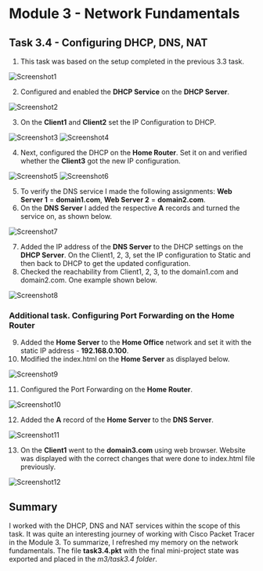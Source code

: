 # Module 3 - Network Fundamentals
## Task 3.4 - Configuring DHCP, DNS, NAT
1. This task was based on the setup completed in the previous 3.3 task. 

![Screenshot1](https://github.com/Soubi8/DevOps_online_Vinnytsia_2022Q1Q2/blob/main/m3/task3.4/Screenshots/1.jpg)

2. Configured and enabled the __DHCP Service__ on the __DHCP Server__.

![Screenshot2](https://github.com/Soubi8/DevOps_online_Vinnytsia_2022Q1Q2/blob/main/m3/task3.4/Screenshots/2.jpg)

3. On the __Client1__ and __Client2__ set the IP Configuration to DHCP. 

![Screenshot3](https://github.com/Soubi8/DevOps_online_Vinnytsia_2022Q1Q2/blob/main/m3/task3.4/Screenshots/3.jpg)
![Screenshot4](https://github.com/Soubi8/DevOps_online_Vinnytsia_2022Q1Q2/blob/main/m3/task3.4/Screenshots/4.jpg)

4. Next, configured the DHCP on the __Home Router__. Set it on and verified whether the __Client3__ got the new IP configuration.

![Screenshot5](https://github.com/Soubi8/DevOps_online_Vinnytsia_2022Q1Q2/blob/main/m3/task3.4/Screenshots/5.jpg)
![Screenshot6](https://github.com/Soubi8/DevOps_online_Vinnytsia_2022Q1Q2/blob/main/m3/task3.4/Screenshots/6.jpg)

5. To verify the DNS service I made the following assignments: __Web Server 1__ = __domain1.com__, __Web Server 2__ = __domain2.com__.
6. On the __DNS Server__ I added the respective __A__ records and turned the service on, as shown below.

![Screenshot7](https://github.com/Soubi8/DevOps_online_Vinnytsia_2022Q1Q2/blob/main/m3/task3.4/Screenshots/7.jpg)

7. Added the IP address of the __DNS Server__ to the DHCP settings on the __DHCP Server__. On the Client1, 2, 3, set the IP configuration to Static and then back to DHCP to get the updated configuration.
8. Checked the reachability from Client1, 2, 3, to the domain1.com and domain2.com. One example shown below.

![Screenshot8](https://github.com/Soubi8/DevOps_online_Vinnytsia_2022Q1Q2/blob/main/m3/task3.4/Screenshots/8.jpg)

### Additional task. Configuring Port Forwarding on the Home Router
9. Added the __Home Server__ to the __Home Office__ network and set it with the static IP address - __192.168.0.100__.
10. Modified the index.html on the __Home Server__ as displayed below.

![Screenshot9](https://github.com/Soubi8/DevOps_online_Vinnytsia_2022Q1Q2/blob/main/m3/task3.4/Screenshots/9.jpg)

11. Configured the Port Forwarding on the __Home Router__.

![Screenshot10](https://github.com/Soubi8/DevOps_online_Vinnytsia_2022Q1Q2/blob/main/m3/task3.4/Screenshots/10.jpg)

12. Added the __A__ record of the __Home Server__ to the __DNS Server__.

![Screenshot11](https://github.com/Soubi8/DevOps_online_Vinnytsia_2022Q1Q2/blob/main/m3/task3.4/Screenshots/11.jpg)

13. On the __Client1__ went to the __domain3.com__ using web browser. Website was displayed with the correct changes that were done to index.html file previously.

![Screenshot12](https://github.com/Soubi8/DevOps_online_Vinnytsia_2022Q1Q2/blob/main/m3/task3.4/Screenshots/12.jpg)

## Summary
I worked with the DHCP, DNS and NAT services within the scope of this task. It was quite an interesting journey of working with Cisco Packet Tracer in the Module 3. To summarize, I refreshed my memory on the network fundamentals. The file __task3.4.pkt__ with the final mini-project state was exported and placed in the _m3/task3.4 folder_.
